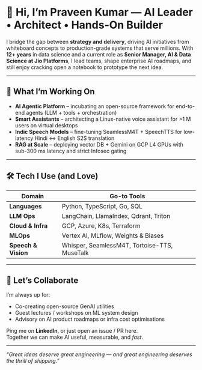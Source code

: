 # 👋 Hi, I’m **Praveen Kumar** — AI Leader • Architect • Hands-On Builder

I bridge the gap between **strategy and delivery**, driving AI initiatives from whiteboard concepts to production-grade systems that serve millions. With **12+ years** in data science and a current role as **Senior Manager, AI & Data Science at Jio Platforms**, I lead teams, shape enterprise AI roadmaps, and still enjoy cracking open a notebook to prototype the next idea.

---

## 🔭 What I’m Working On
- **AI Agentic Platform** – incubating an open-source framework for end-to-end agents (LLM + tools + orchestration)  
- **Smart Assistants** – architecting a Linux-native voice assistant for >1 M users on virtual desktops  
- **Indic Speech Models** – fine-tuning SeamlessM4T + SpeechTTS for low-latency Hindi ↔ English S2S translation  
- **RAG at Scale** – deploying vector DB + Gemini on GCP L4 GPUs with sub-300 ms latency and strict Infosec gating

---

## 🛠️ Tech I Use (and Love)
| Domain | Go-to Tools |
| ------ | ----------- |
| **Languages** | Python, TypeScript, Go, SQL |
| **LLM Ops** | LangChain, LlamaIndex, Qdrant, Triton |
| **Cloud & Infra** | GCP, Azure, K8s, Terraform |
| **MLOps** | Vertex AI, MLflow, Weights & Biases |
| **Speech & Vision** | Whisper, SeamlessM4T, Tortoise-TTS, MuseTalk |

---

## 🤝 Let’s Collaborate
I’m always up for:
- Co-creating open-source GenAI utilities  
- Guest lectures / workshops on ML system design  
- Advisory on AI product roadmaps or infra cost optimisations  

Ping me on **LinkedIn**, or just open an issue / PR here.  
Together we can make AI useful, measurable, and _fast_.

---

_“Great ideas deserve great engineering — and great engineering deserves the thrill of shipping.”_

